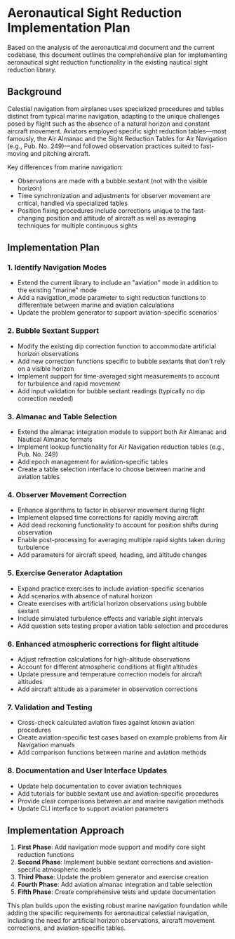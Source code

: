 # Aeronautical Sight Reduction Implementation Plan

Based on the analysis of the aeronautical.md document and the current codebase, this document outlines the comprehensive plan for implementing aeronautical sight reduction functionality in the existing nautical sight reduction library.

## Background
Celestial navigation from airplanes uses specialized procedures and tables distinct from typical marine navigation, adapting to the unique challenges posed by flight such as the absence of a natural horizon and constant aircraft movement. Aviators employed specific sight reduction tables—most famously, the Air Almanac and the Sight Reduction Tables for Air Navigation (e.g., Pub. No. 249)—and followed observation practices suited to fast-moving and pitching aircraft.

Key differences from marine navigation:
- Observations are made with a bubble sextant (not with the visible horizon)
- Time synchronization and adjustments for observer movement are critical, handled via specialized tables
- Position fixing procedures include corrections unique to the fast-changing position and attitude of aircraft as well as averaging techniques for multiple continuous sights

## Implementation Plan

### 1. Identify Navigation Modes
- Extend the current library to include an "aviation" mode in addition to the existing "marine" mode
- Add a navigation_mode parameter to sight reduction functions to differentiate between marine and aviation calculations
- Update the problem generator to support aviation-specific scenarios

### 2. Bubble Sextant Support
- Modify the existing dip correction function to accommodate artificial horizon observations
- Add new correction functions specific to bubble sextants that don't rely on a visible horizon
- Implement support for time-averaged sight measurements to account for turbulence and rapid movement
- Add input validation for bubble sextant readings (typically no dip correction needed)

### 3. Almanac and Table Selection
- Extend the almanac integration module to support both Air Almanac and Nautical Almanac formats
- Implement lookup functionality for Air Navigation reduction tables (e.g., Pub. No. 249)
- Add epoch management for aviation-specific tables
- Create a table selection interface to choose between marine and aviation tables

### 4. Observer Movement Correction
- Enhance algorithms to factor in observer movement during flight
- Implement elapsed time corrections for rapidly moving aircraft
- Add dead reckoning functionality to account for position shifts during observation
- Enable post-processing for averaging multiple rapid sights taken during turbulence
- Add parameters for aircraft speed, heading, and altitude changes

### 5. Exercise Generator Adaptation
- Expand practice exercises to include aviation-specific scenarios
- Add scenarios with absence of natural horizon 
- Create exercises with artificial horizon observations using bubble sextant
- Include simulated turbulence effects and variable sight intervals
- Add question sets testing proper aviation table selection and procedures

### 6. Enhanced atmospheric corrections for flight altitude
- Adjust refraction calculations for high-altitude observations
- Account for different atmospheric conditions at flight altitudes
- Update pressure and temperature correction models for aircraft altitudes
- Add aircraft altitude as a parameter in observation corrections

### 7. Validation and Testing
- Cross-check calculated aviation fixes against known aviation procedures
- Create aviation-specific test cases based on example problems from Air Navigation manuals
- Add comparison functions between marine and aviation methods

### 8. Documentation and User Interface Updates
- Update help documentation to cover aviation techniques
- Add tutorials for bubble sextant use and aviation-specific procedures
- Provide clear comparisons between air and marine navigation methods
- Update CLI interface to support aviation parameters

## Implementation Approach
1. **First Phase**: Add navigation mode support and modify core sight reduction functions
2. **Second Phase**: Implement bubble sextant corrections and aviation-specific atmospheric models
3. **Third Phase**: Update the problem generator and exercise creation
4. **Fourth Phase**: Add aviation almanac integration and table selection
5. **Fifth Phase**: Create comprehensive tests and update documentation

This plan builds upon the existing robust marine navigation foundation while adding the specific requirements for aeronautical celestial navigation, including the need for artificial horizon observations, aircraft movement corrections, and aviation-specific tables.